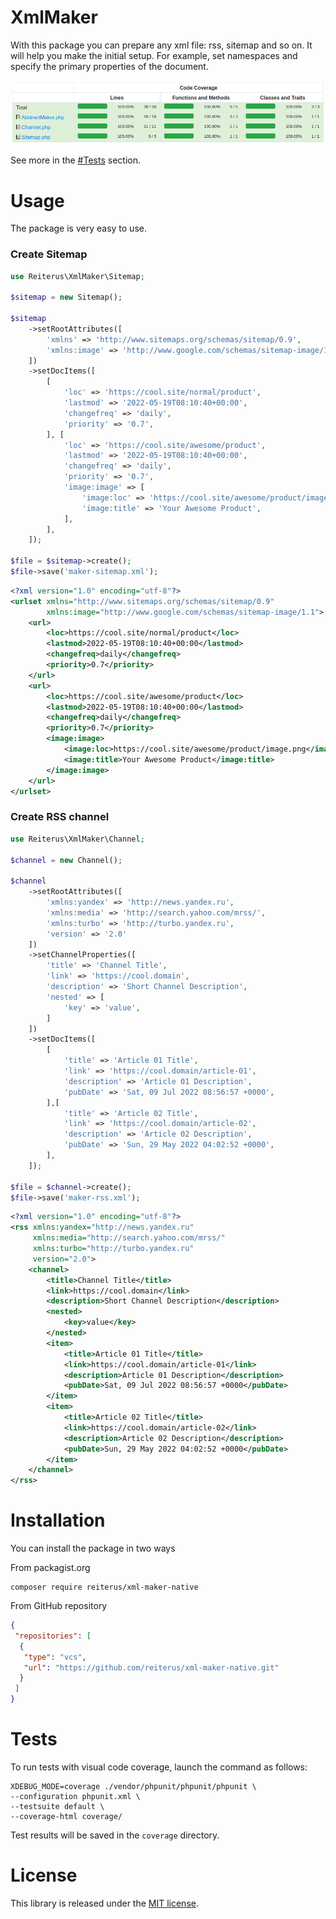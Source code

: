# XmlMaker

With this package you can prepare any xml file: 
rss, sitemap and so on. It will help you make the initial setup. 
For example, set namespaces and 
specify the primary properties of the document.

![Coverage](coverage.png)

See more in the [#Tests](#Tests) section.

# Usage

The package is very easy to use.

### Create Sitemap

```php
use Reiterus\XmlMaker\Sitemap;

$sitemap = new Sitemap();

$sitemap
    ->setRootAttributes([
        'xmlns' => 'http://www.sitemaps.org/schemas/sitemap/0.9',
        'xmlns:image' => 'http://www.google.com/schemas/sitemap-image/1.1',
    ])
    ->setDocItems([
        [
            'loc' => 'https://cool.site/normal/product',
            'lastmod' => '2022-05-19T08:10:40+00:00',
            'changefreq' => 'daily',
            'priority' => '0.7',
        ], [
            'loc' => 'https://cool.site/awesome/product',
            'lastmod' => '2022-05-19T08:10:40+00:00',
            'changefreq' => 'daily',
            'priority' => '0.7',
            'image:image' => [
                'image:loc' => 'https://cool.site/awesome/product/image.png',
                'image:title' => 'Your Awesome Product',
            ],
        ],
    ]);

$file = $sitemap->create();
$file->save('maker-sitemap.xml');
```

```xml
<?xml version="1.0" encoding="utf-8"?>
<urlset xmlns="http://www.sitemaps.org/schemas/sitemap/0.9"
        xmlns:image="http://www.google.com/schemas/sitemap-image/1.1">
    <url>
        <loc>https://cool.site/normal/product</loc>
        <lastmod>2022-05-19T08:10:40+00:00</lastmod>
        <changefreq>daily</changefreq>
        <priority>0.7</priority>
    </url>
    <url>
        <loc>https://cool.site/awesome/product</loc>
        <lastmod>2022-05-19T08:10:40+00:00</lastmod>
        <changefreq>daily</changefreq>
        <priority>0.7</priority>
        <image:image>
            <image:loc>https://cool.site/awesome/product/image.png</image:loc>
            <image:title>Your Awesome Product</image:title>
        </image:image>
    </url>
</urlset>
```

### Create RSS channel

```php
use Reiterus\XmlMaker\Channel;

$channel = new Channel();

$channel
    ->setRootAttributes([
        'xmlns:yandex' => 'http://news.yandex.ru',
        'xmlns:media' => 'http://search.yahoo.com/mrss/',
        'xmlns:turbo' => 'http://turbo.yandex.ru',
        'version' => '2.0'
    ])
    ->setChannelProperties([
        'title' => 'Channel Title',
        'link' => 'https://cool.domain',
        'description' => 'Short Channel Description',
        'nested' => [
            'key' => 'value',
        ]
    ])
    ->setDocItems([
        [
            'title' => 'Article 01 Title',
            'link' => 'https://cool.domain/article-01',
            'description' => 'Article 01 Description',
            'pubDate' => 'Sat, 09 Jul 2022 08:56:57 +0000',
        ],[
            'title' => 'Article 02 Title',
            'link' => 'https://cool.domain/article-02',
            'description' => 'Article 02 Description',
            'pubDate' => 'Sun, 29 May 2022 04:02:52 +0000',
        ],
    ]);

$file = $channel->create();
$file->save('maker-rss.xml');
```

```xml
<?xml version="1.0" encoding="utf-8"?>
<rss xmlns:yandex="http://news.yandex.ru"
     xmlns:media="http://search.yahoo.com/mrss/"
     xmlns:turbo="http://turbo.yandex.ru"
     version="2.0">
    <channel>
        <title>Channel Title</title>
        <link>https://cool.domain</link>
        <description>Short Channel Description</description>
        <nested>
            <key>value</key>
        </nested>
        <item>
            <title>Article 01 Title</title>
            <link>https://cool.domain/article-01</link>
            <description>Article 01 Description</description>
            <pubDate>Sat, 09 Jul 2022 08:56:57 +0000</pubDate>
        </item>
        <item>
            <title>Article 02 Title</title>
            <link>https://cool.domain/article-02</link>
            <description>Article 02 Description</description>
            <pubDate>Sun, 29 May 2022 04:02:52 +0000</pubDate>
        </item>
    </channel>
</rss>
```

# Installation
You can install the package in two ways

From packagist.org
```shell
composer require reiterus/xml-maker-native
```

From GitHub repository
```json
{
 "repositories": [
  {
   "type": "vcs",
   "url": "https://github.com/reiterus/xml-maker-native.git"
  }
 ]
}
```

# Tests

To run tests with visual code coverage, launch the command as follows:

```shell
XDEBUG_MODE=coverage ./vendor/phpunit/phpunit/phpunit \
--configuration phpunit.xml \
--testsuite default \
--coverage-html coverage/
```

Test results will be saved in the `coverage` directory.

# License

This library is released under the [MIT license](LICENSE).
